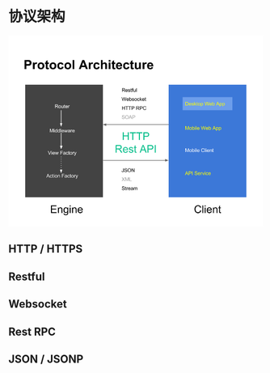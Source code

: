 # 协议架构

![协议架构](..\images\protocol-architecture.png)

## HTTP / HTTPS

## Restful

## Websocket

## Rest RPC

## JSON / JSONP